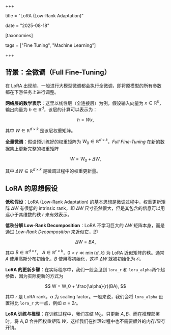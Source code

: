 +++

title = "LoRA (Low-Rank Adaptation)"

date = "2025-08-18"

[taxonomies]

tags = ["Fine Tuning", "Machine Learning"]

+++



## 背景：全微调（Full Fine-Tuning）

在 LoRA 出现前，一般进行大模型微调都会执行全微调，即将原模型的所有参数都在下游任务上进行调整。

**网络层的数学表示**：这里以线性层（全连接层）为例，假设输入向量为 $x \in \mathbb{R}^k$，输出向量为 $h \in \mathbb{R}^d$，该层的计算可以表示为：

$$
h = W x,
$$

其中 $W \in \mathbb{R}^{d \times k}$ 是该层权重矩阵。

**全量微调**：假设预训练好的权重矩阵为 $W_0 \in \mathbb{R}^{d \times k}$，*Full Fine-Tuning* 在新的数据集上更新完整的权重矩阵

$$
W = W_0 + \Delta W,
$$

其中 $\Delta W \in \mathbb{R}^{d \times k}$ 是微调过程中的权重更新量。

## LoRA 的思想假设

**低秩假设**：LoRA (Low-Rank Adaptation) 的基本思想是微调过程中，权重更新矩阵 $\Delta W$ 有很低的 intrinsic rank，即 $\Delta W$ 尺寸虽然很大，但是其包含的信息可以用远小于其维数的秩 $r$ 来有效表示。

**低秩分解 Low-Rank Decomposition**：LoRA 不学习巨大的 $\Delta W$ 矩阵本身，而是通过 *Low-Rank Decomposition* 来近似它，即

$$
\Delta W = BA,
$$

其中 $B \in \mathbb{R}^{d \times r}$， $A \in \mathbb{R}^{r \times k}$，$0 < r \ll \min\{d, k\}$ 为 LoRA 近似矩阵的秩。通常 $A$ 使用高斯分布初始化，$B$ 使用零初始化，这样 $\Delta W$ 就被初始化为 $\mathcal{O}$。

**LoRA 的更新步骤**：在实际程序中，我们一般会见到 `lora_r`​ 和 `lora_alpha`​ 两个超参数，因为实际更新的方式为

$$
W = W_0 + \frac{\alpha}{r}(BA),
$$

其中 $r$ 是 LoRA rank，$\alpha$ 为 scaling factor。一般来说，我们会将 `lora_alpha`​ 设置得比 `lora_r`​ 大一点，例如 $\alpha = 2r$​。

**LoRA 训练与推理**：在训练过程中，我们冻结 $W_0$，只更新 $A, B$。而在推理部署时，将 $A,B$ 合并回权重矩阵 $W$，这样我们在推理过程中也不需要额外的内存/显存开销。

‍
